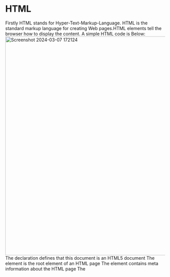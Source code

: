 # HTML
Firstly HTML stands for Hyper-Text-Markup-Language.
HTML is the standard markup language for creating Web pages.HTML elements tell the browser how to display the content.
A simple HTML code is Below:
<img width="689" alt="Screenshot 2024-03-07 172124" src="https://github.com/GANU1498/HTML/assets/143490640/f495571c-3f1f-4fc6-829c-262776407dc4">
The <!DOCTYPE html> declaration defines that this document is an HTML5 document
The <html> element is the root element of an HTML page
The <head> element contains meta information about the HTML page
The <title> element specifies a title for the HTML page (which is shown in the browser's title bar or in the page's tab)
The <body> element defines the document's body, and is a container for all the visible contents, such as headings, paragraphs, images, hyperlinks, tables, lists, etc.
The <h1> element defines a large heading
The <p> element defines a paragraph
The <!DOCTYPE> Declaration
The <!DOCTYPE> declaration represents the document type, and helps browsers to display web pages correctly.

It must only appear once, at the top of the page (before any HTML tags).

The <!DOCTYPE> declaration is not case sensitive.

The <!DOCTYPE> declaration for HTML5 is:
<!DOCTYPE html>

